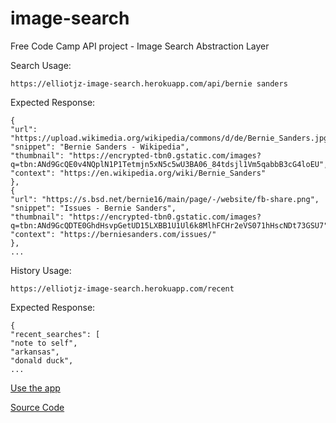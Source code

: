 # image-search
Free Code Camp API project - Image Search Abstraction Layer

Search Usage:
```
https://elliotjz-image-search.herokuapp.com/api/bernie sanders
```

Expected Response:
```
{
"url": "https://upload.wikimedia.org/wikipedia/commons/d/de/Bernie_Sanders.jpg",
"snippet": "Bernie Sanders - Wikipedia",
"thumbnail": "https://encrypted-tbn0.gstatic.com/images?q=tbn:ANd9GcQE0v4NQplN1P1Tetmjn5xN5c5wU3BA06_84tdsjl1Vm5qabbB3cG4loEU",
"context": "https://en.wikipedia.org/wiki/Bernie_Sanders"
},
{
"url": "https://s.bsd.net/bernie16/main/page/-/website/fb-share.png",
"snippet": "Issues - Bernie Sanders",
"thumbnail": "https://encrypted-tbn0.gstatic.com/images?q=tbn:ANd9GcQDTE0GhdHsvpGetUD15LXBB1U1Ul6k8MlhFCHr2eVS071hHscNDt73GSU7",
"context": "https://berniesanders.com/issues/"
},
...
```

History Usage:

```
https://elliotjz-image-search.herokuapp.com/recent
```

Expected Response:

```
{
"recent_searches": [
"note to self",
"arkansas",
"donald duck",
...
```

[Use the app](https://elliotjz-image-search.herokuapp.com)

[Source Code](https://github.com/elliotjz/image-search)


